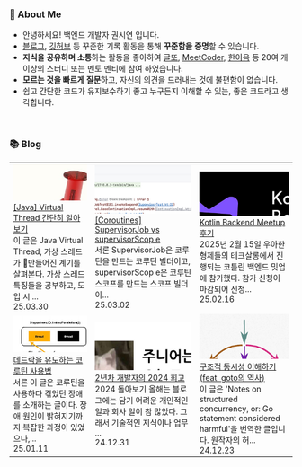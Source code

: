 ### 🚀 About Me

- 안녕하세요! 백엔드 개발자 권시연 입니다.
- [블로그](https://yeonyeon.tistory.com/), [깃허브](https://github.com/yeon-06) 등 꾸준한 기록 활동을 통해 **꾸준함을 증명**할 수 있습니다.
- **지식을 공유하며 소통**하는 활동을 좋아하여 [글또](https://www.notion.so/ac5b18a482fb4df497d4e8257ad4d516), [MeetCoder](https://github.com/Meet-Coder-Study/posting-review), [한이음](https://www.hanium.or.kr/portal/index.do) 등 20여 개 이상의 스터디 또는 멘토 멘티에 참여 하였습니다.
- **모르는 것을 빠르게 질문**하고, 자신의 의견을 드러내는 것에 불편함이 없습니다.
- 쉽고 간단한 코드가 유지보수하기 좋고 누구든지 이해할 수 있는, 좋은 코드라고 생각합니다.

<br/>

### 📚 Blog
<table><tbody><tr>
<td>
    <a href="https://yeonyeon.tistory.com/349">
        <img width="100%" src="/img/5285234711360022385.png"/><br/>
        <div>[Java] Virtual Thread 간단히 알아보기 </div>
    </a>
    <div>이 글은 Java Virtual Thread, 가상 스레드가 만들어진 계기를 살펴본다. 가상 스레드 특징들을 공부하고, 도입 시 ...</div>
    <div>25.03.30</div>
</td>
<td>
    <a href="https://yeonyeon.tistory.com/348">
        <img width="100%" src="/img/7491816157801301700.png"/><br/>
        <div>[Coroutines] SupervisorJob vs supervisorScop e </div>
    </a>
    <div>서론 SupervisorJob은  코루틴을 만드는 코루틴 빌더이고, supervisorScop e은 코루틴 스코프를 만드는 스코프 빌더이...</div>
    <div>25.03.02</div>
</td>
<td>
    <a href="https://yeonyeon.tistory.com/347">
        <img width="100%" src="/img/9188195482641581102.png"/><br/>
        <div>Kotlin Backend Meetup 후기 </div>
    </a>
    <div>2025년 2월 15일 우아한형제들의 테크살롱에서 진행되는 코틀린 백엔드 밋업에 참가했다. 참가 신청이 마감되어 신청...</div>
    <div>25.02.16</div>
</td>
</tr>
<tr>
<td>
    <a href="https://yeonyeon.tistory.com/346">
        <img width="100%" src="/img/8161177152091638168.png"/><br/>
        <div>데드락을 유도하는 코루틴 사용법 </div>
    </a>
    <div>서론 이 글은 코루틴을 사용하다 겪었던 장애를 소개하는 글이다. 장애 원인이 밝혀지기까지 복잡한 과정이 있었으나,...</div>
    <div>25.01.11</div>
</td>
<td>
    <a href="https://yeonyeon.tistory.com/345">
        <img width="100%" src="/img/5601817654731651924.png"/><br/>
        <div>2년차 개발자의 2024 회고 </div>
    </a>
    <div>2024 돌아보기 올해는 블로그에는 담기 어려운 개인적인 일과 회사 일이 참 많았다. 그래서 기술적인 지식이나 업무 ...</div>
    <div>24.12.31</div>
</td>
<td>
    <a href="https://yeonyeon.tistory.com/344">
        <img width="100%" src="/img/1901383179644338981.png"/><br/>
        <div>구조적 동시성 이해하기 (feat. goto의 역사) </div>
    </a>
    <div>이 글은 'Notes on structured concurrency, or: Go statement considered harmful'을 번역한 글입니다. 원작자의 허...</div>
    <div>24.12.23</div>
</td>
</tr>
</tbody></table>